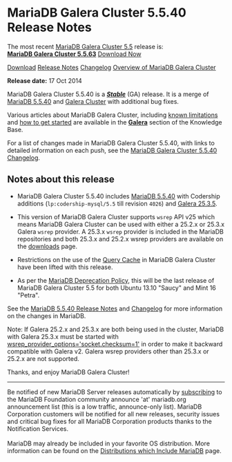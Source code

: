 # MariaDB Galera Cluster 5.5.40 Release Notes

The most recent [MariaDB Galera Cluster 5.5](/kb/en/galera/) release is:<br>
<span class="cstm-style lead"><strong>[MariaDB Galera Cluster 5.5.63](/replication/galera-cluster/mariadb-galera-cluster-releases/mariadb-galera-55-release-notes/mariadb-galera-cluster-5563-release-notes)</strong> [Download<span>&nbsp;</span>Now](https://downloads.mariadb.org/mariadb-galera/5.5)</span>

[Download](http://downloads.mariadb.org/mariadb-galera/5.5.40)
[Release Notes](/replication/galera-cluster/mariadb-galera-cluster-releases/mariadb-galera-55-release-notes/mariadb-galera-cluster-5540-release-notes)
[Changelog](/replication/galera-cluster/mariadb-galera-cluster-releases/mariadb-galera-55-changelogs/mariadb-galera-cluster-5540-changelog)
[Overview of MariaDB Galera Cluster](/replication/galera-cluster/what-is-mariadb-galera-cluster)

<strong>Release date:</strong> 17 Oct 2014

MariaDB Galera Cluster 5.5.40 is a <strong><em>[Stable](/kb/en/release-criteria/)</em></strong> (GA) release.
It is a merge of [MariaDB 5.5.40](/kb/en/mariadb-5540-release-notes/) and
[Galera Cluster](http://codership.com/content/using-galera-cluster) with
additional bug fixes.

Various articles about MariaDB Galera Cluster, including
[known limitations](/replication/galera-cluster/mariadb-galera-cluster-known-limitations) and
[how to get started](/replication/galera-cluster/getting-started-with-mariadb-galera-cluster) are
available in the <strong>[Galera](/kb/en/galera/)</strong> section of the Knowledge Base.

For a list of changes made in MariaDB Galera Cluster 5.5.40, with links to detailed
information on each push, see the
[MariaDB Galera Cluster 5.5.40 Changelog](/replication/galera-cluster/mariadb-galera-cluster-releases/mariadb-galera-55-changelogs/mariadb-galera-cluster-5540-changelog).

## Notes about this release

- MariaDB Galera Cluster 5.5.40 includes [MariaDB 5.5.40](/kb/en/mariadb-5540-release-notes/) with Codership
  additions (`lp:codership-mysql/5.5` till revision `4026`) and
  [Galera 25.3.5](http://codership.com/content/using-galera-cluster).

- This version of MariaDB Galera Cluster supports `wsrep` API v25 which means
  MariaDB Galera Cluster can be used with either a 25.2.x or 25.3.x
  Galera `wsrep` provider. A 25.3.x `wsrep` provider is included in the
  MariaDB repositories and both 25.3.x and 25.2.x wsrep providers are available
  on the [downloads](http://downloads.mariadb.org/mariadb-galera/5.5.40) page.

- Restrictions on the use of the [Query Cache](/replication/optimization-and-tuning/buffers-caches-and-threads/query-cache) in MariaDB Galera
  Cluster have been lifted with this release.

- As per the [MariaDB Deprecation Policy](/kb/en/mariadb-deprecation-policy/), this
  will be the last release of MariaDB Galera Cluster 5.5 for both Ubuntu 13.10
  "Saucy" and Mint 16 "Petra".

See the [MariaDB 5.5.40 Release Notes](/kb/en/mariadb-5540-release-notes/) and
[Changelog](/kb/en/mariadb-5540-changelog/) for more information on the changes in
MariaDB.

Note: If Galera 25.2.x and 25.3.x are both being used in the cluster, MariaDB
with Galera 25.3.x must be started with
[wsrep_provider_options='socket.checksum=1'](/kb/en/wsrep_provider_options/#socketchecksum) in order to make it backward
compatible with Galera v2. Galera wsrep providers other than 25.3.x or 25.2.x
are not supported.

Thanks, and enjoy MariaDB Galera Cluster!

---

Be notified of new MariaDB Server releases automatically by [subscribing](https://lists.askmonty.org/cgi-bin/mailman/listinfo/announce) to the MariaDB Foundation community announce 'at' mariadb.org announcement list (this is a low traffic, announce-only list). MariaDB Corporation customers will be notified for all new releases, security issues and critical bug fixes for all MariaDB Corporation products thanks to the Notification Services.
<br><br>
MariaDB may already be included in your favorite OS distribution. More
information can be found on the
[Distributions which Include MariaDB](/mariadb-administration/getting-installing-and-upgrading-mariadb/binary-packages/distributions-which-include-mariadb)
page.